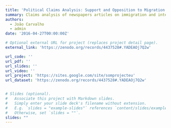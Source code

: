 ```yaml
---
title: 'Political Claims Analysis: Support and Opposition to Migration in Portugal'
summary: Claims analysis of newspapers articles on immigration and integration in Portugal, 1995-2014. 
authors:
  - João Carvalho
  - admin
date: '2016-04-27T00:00:00Z'

# Optional external URL for project (replaces project detail page).
external_link: 'https://zenodo.org/records/4437528#.YADEAOj7Q2w'

url_code: ''
url_pdf: ''
url_slides: ''
url_video: ''
url_project: 'https://sites.google.com/site/somprojecteu'
url_dataset: 'https://zenodo.org/records/4437528#.YADEAOj7Q2w'


# Slides (optional).
#   Associate this project with Markdown slides.
#   Simply enter your slide deck's filename without extension.
#   E.g. `slides = "example-slides"` references `content/slides/example-slides.md`.
#   Otherwise, set `slides = ""`.
slides: ""
---
```

